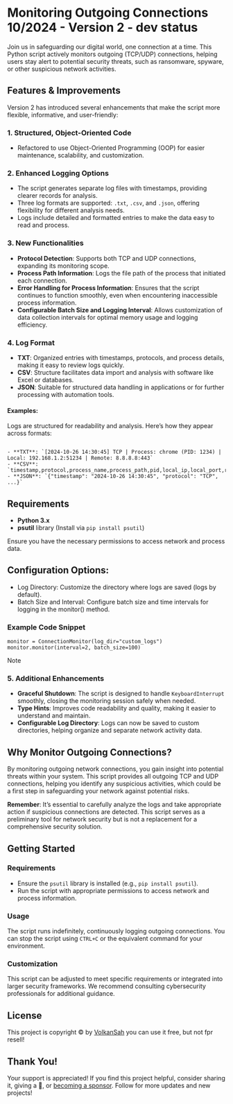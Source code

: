 # Monitoring Outgoing Connections 10/2024 - Version 2 - dev status

Join us in safeguarding our digital world, one connection at a time. This Python script actively monitors outgoing (TCP/UDP) connections, helping users stay alert to potential security threats, such as ransomware, spyware, or other suspicious network activities.  

## Features & Improvements

Version 2 has introduced several enhancements that make the script more flexible, informative, and user-friendly:

### 1. Structured, Object-Oriented Code
   - Refactored to use Object-Oriented Programming (OOP) for easier maintenance, scalability, and customization.

### 2. Enhanced Logging Options
   - The script generates separate log files with timestamps, providing clearer records for analysis.
   - Three log formats are supported: `.txt`, `.csv`, and `.json`, offering flexibility for different analysis needs.
   - Logs include detailed and formatted entries to make the data easy to read and process.

### 3. New Functionalities
   - **Protocol Detection**: Supports both TCP and UDP connections, expanding its monitoring scope.
   - **Process Path Information**: Logs the file path of the process that initiated each connection.
   - **Error Handling for Process Information**: Ensures that the script continues to function smoothly, even when encountering inaccessible process information.
   - **Configurable Batch Size and Logging Interval**: Allows customization of data collection intervals for optimal memory usage and logging efficiency.

### 4. Log Format
   - **TXT**: Organized entries with timestamps, protocols, and process details, making it easy to review logs quickly.
   - **CSV**: Structure facilitates data import and analysis with software like Excel or databases.
   - **JSON**: Suitable for structured data handling in applications or for further processing with automation tools.

#### Examples:
Logs are structured for readability and analysis. Here’s how they appear across formats:
```

- **TXT**: `[2024-10-26 14:30:45] TCP | Process: chrome (PID: 1234) | Local: 192.168.1.2:51234 | Remote: 8.8.8.8:443`
- **CSV**: `timestamp,protocol,process_name,process_path,pid,local_ip,local_port,remote_ip,remote_port,status`
- **JSON**: `{"timestamp": "2024-10-26 14:30:45", "protocol": "TCP", ...}`
```

## Requirements

- **Python 3.x**
- **psutil** library (Install via `pip install psutil`)

Ensure you have the necessary permissions to access network and process data.

## Configuration Options:
- Log Directory: Customize the directory where logs are saved (logs by default).
- Batch Size and Interval: Configure batch size and time intervals for logging in the monitor() method.

### Example Code Snippet
```
monitor = ConnectionMonitor(log_dir="custom_logs")
monitor.monitor(interval=2, batch_size=100)
```
Note


### 5. Additional Enhancements
- **Graceful Shutdown**: The script is designed to handle `KeyboardInterrupt` smoothly, closing the monitoring session safely when needed.
- **Type Hints**: Improves code readability and quality, making it easier to understand and maintain.
- **Configurable Log Directory**: Logs can now be saved to custom directories, helping organize and separate network activity data.

## Why Monitor Outgoing Connections?
By monitoring outgoing network connections, you gain insight into potential threats within your system. This script provides all outgoing TCP and UDP connections, helping you identify any suspicious activities, which could be a first step in safeguarding your network against potential risks.

**Remember**: It’s essential to carefully analyze the logs and take appropriate action if suspicious connections are detected. This script serves as a preliminary tool for network security but is not a replacement for a comprehensive security solution.

## Getting Started

### Requirements
- Ensure the `psutil` library is installed (e.g., `pip install psutil`).
- Run the script with appropriate permissions to access network and process information.

### Usage
The script runs indefinitely, continuously logging outgoing connections. You can stop the script using `CTRL+C` or the equivalent command for your environment.

### Customization
This script can be adjusted to meet specific requirements or integrated into larger security frameworks. We recommend consulting cybersecurity professionals for additional guidance.

## License
This project is copyright © by [VolkanSah](https://github.com/volkansah) you can use it free, but not fpr resell!

## Thank You!
Your support is appreciated! If you find this project helpful, consider sharing it, giving a 🌟, or [becoming a sponsor](https://github.com/sponsors/volkansah). Follow for more updates and new projects!


   
